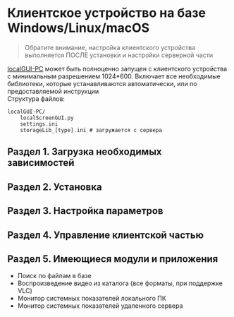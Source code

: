 # Клиентское устройство на базе Windows/Linux/macOS
> Обратите внимание, настройка клиентского устройства выполняется ПОСЛЕ установки и настройки серверной части

[localGUI-PC](https://github.com/MichaelODeli/home_server-localGUI) может быть полноценно запущен с клиентского устройства с минимальным разрешением 1024*600. Включает все необходимые библиотеки, которые устанавливаются автоматически, или по предоставляемой инструкции   
Структура файлов:
```
localGUI-PC/
    localScreenGUI.py
    settings.ini
    storageLib_[type].ini # загружается с сервера
```
## Раздел 1. Загрузка необходимых зависимостей

## Раздел 2. Установка

## Раздел 3. Настройка параметров

## Раздел 4. Управление клиентской частью

## Раздел 5. Имеющиеся модули и приложения

- Поиск по файлам в базе
- Воспроизведение видео из каталога (все форматы, при поддержке VLC)
- Монитор системных показателей локального ПК
- Монитор системных показателей удаленного сервера